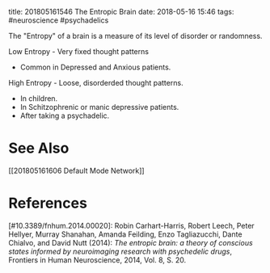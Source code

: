 title: 201805161546 The Entropic Brain
date: 2018-05-16 15:46
tags: #neuroscience #psychadelics

The "Entropy" of a brain is a measure of its level of disorder or randomness.

Low Entropy - Very fixed thought patterns
* Common in Depressed and Anxious patients.

High Entropy - Loose, disorderded thought patterns.
* In children.
* In Schitzophrenic or manic depressive patients.
* After taking a psychadelic.

# See Also
[[201805161606 Default Mode Network]]

# References
[#10.3389/fnhum.2014.00020]: Robin Carhart-Harris, Robert Leech, Peter Hellyer, Murray Shanahan, Amanda Feilding, Enzo Tagliazucchi, Dante Chialvo, and David Nutt (2014):  _The entropic brain: a theory of conscious states informed by neuroimaging research with psychedelic drugs_, Frontiers in Human Neuroscience, 2014, Vol. 8, S. 20.